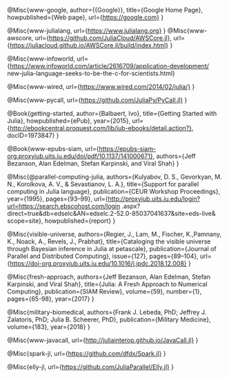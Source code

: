 @Misc{www-google,
   author={{Google}},
   title={Google Home Page},
   howpublished={Web page},
   url={https://google.com}
}

@Misc{www-julialang,
   url={https://www.julialang.org}
}
@Misc{www-awscore,
   url={https://github.com/JuliaCloud/AWSCore.jl},
   url={https://juliacloud.github.io/AWSCore.jl/build/index.html}
}

@Misc{www-infoworld,
   url={https://www.infoworld.com/article/2616709/application-development/
	new-julia-language-seeks-to-be-the-c-for-scientists.html}

@Misc{www-wired,
   url={https://www.wired.com/2014/02/julia/}
}

@Misc{www-pycall,
   url={https://github.com/JuliaPy/PyCall.jl}
}	

@Book{getting-started,
   author={Balbaert, Ivo},
   title={Getting Started with Julia},
   howpublished={ePub},
   year={2015},
   url={http://ebookcentral.proquest.com/lib/iub-ebooks/detail.action?},
   docID=1973847}
}

@Book{www-epubs-siam,
   url={https://epubs-siam-org.proxyiub.uits.iu.edu/doi/pdf/10.1137/141000671},
   authors={Jeff Bezanson, Alan Edelman, Stefan Karpinski, and Viral Shah}
}

@Misc{@parallel-computing-julia,
   authors={Kulyabov, D. S., Gevorkyan, M. N., Korolkova, A. V., & Sevastianov,
   L. A.},
   title={Support for parallel computing in Julia language},
   publication={CEUR Workshop Proceedings},
   year={1995},
   pages={93–99},
   url={http://proxyiub.uits.iu.edu/login?url=https://search.ebscohost.com/login
	.aspx?direct=true&db=edselc&AN=edselc.2-52.0-85037041637&site=eds-live&
	scope=site},
   howpublished={report}
}

@Misc{visible-universe,
   authors={Regier, J., Lam, M., Fischer, K.,Pamnany, K., Noack, A.,
   Revels, J., Prabhat},
   title={Cataloging the visible universe through Bayesian inference in
   Julia at petascale},
   publication={Journal of Parallel and Distributed Computing},
   issue={127},
   pages={89–104},
   url={https://doi-org.proxyiub.uits.iu.edu/10.1016/j.jpdc.2018.12.008}
}

@Misc{fresh-approach,
   authors={Jeff Bezanson, Alan Edelman, Stefan Karpinski, and Viral Shah},
   title={Julia: A Fresh Approach to Numerical Computing},
   publication={SIAM Review},
   volume={59},
   number={1},
   pages={65-98},
   year={2017}
}
   
@Misc{military-biomedical,
   authors={Frank J. Lebeda, PhD; Jeffrey J. Zalatoris, PhD; Julia B. Scheerer,
   PhD},
   publication={Military Medicine},
   volume={183},
   year={2018}
}

@Misc{www-javacall,
   url={http://juliainterop.github.io/JavaCall.jl}
}

@Misc{spark-jl,
   url={https://github.com/dfdx/Spark.jl}
}

@Misc{elly-jl,
   url={https://github.com/JuliaParallel/Elly.jl}
}